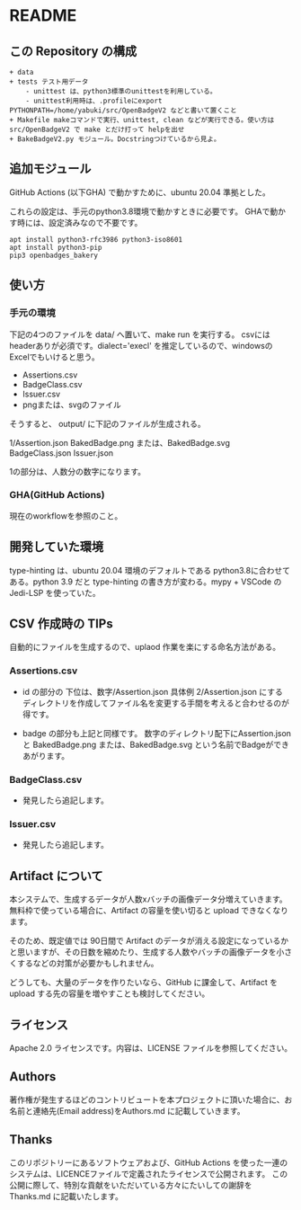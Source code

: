 # README

## この Repository の構成

```
+ data
+ tests テスト用データ
	- unittest は、python3標準のunittestを利用している。
	- unittest利用時は、.profileにexport PYTHONPATH=/home/yabuki/src/OpenBadgeV2 などと書いて置くこと
+ Makefile makeコマンドで実行、unittest, clean などが実行できる。使い方は src/OpenBadgeV2 で make とだけ打って helpを出せ
+ BakeBadgeV2.py モジュール。Docstringつけているから見よ。
```

## 追加モジュール

GitHub Actions (以下GHA) で動かすために、ubuntu 20.04 準拠とした。

これらの設定は、手元のpython3.8環境で動かすときに必要です。
GHAで動かす時には、設定済みなので不要です。

```
apt install python3-rfc3986 python3-iso8601
apt install python3-pip
pip3 openbadges_bakery
```

## 使い方

### 手元の環境

下記の4つのファイルを data/ へ置いて、make run を実行する。
csvにはheaderありが必須です。dialect='execl' を推定しているので、windowsのExcelでもいけると思う。

- Assertions.csv
- BadgeClass.csv
- Issuer.csv
- pngまたは、svgのファイル

そうすると、 output/ に下記のファイルが生成される。

1/Assertion.json
  BakedBadge.png または、BakedBadge.svg
BadgeClass.json
Issuer.json

1の部分は、人数分の数字になります。

### GHA(GitHub Actions)

現在のworkflowを参照のこと。

## 開発していた環境

type-hinting は、ubuntu 20.04 環境のデフォルトである python3.8に合わせてある。python 3.9 だと type-hinting の書き方が変わる。mypy + VSCode の Jedi-LSP を使っていた。

## CSV 作成時の TIPs

自動的にファイルを生成するので、uplaod 作業を楽にする命名方法がある。

### Assertions.csv

- id の部分の 下位は、数字/Assertion.json 具体例 2/Assertion.json にする
ディレクトリを作成してファイル名を変更する手間を考えると合わせるのが得です。

- badge の部分も上記と同様です。
数字のディレクトリ配下にAssertion.json と BakedBadge.png または、BakedBadge.svg という名前でBadgeができあがります。

### BadgeClass.csv

- 発見したら追記します。

### Issuer.csv

- 発見したら追記します。

## Artifact について

本システムで、生成するデータが人数xバッチの画像データ分増えていきます。
無料枠で使っている場合に、Artifact の容量を使い切ると upload できなくなります。

そのため、既定値では 90日間で Artifact のデータが消える設定になっているかと思いますが、その日数を縮めたり、生成する人数やバッチの画像データを小さくするなどの対策が必要かもしれません。

どうしても、大量のデータを作りたいなら、GitHub に課金して、Artifact をupload する先の容量を増やすことも検討してください。

## ライセンス

Apache 2.0 ライセンスです。内容は、LICENSE ファイルを参照してください。

## Authors

著作権が発生するほどのコントリビュートを本プロジェクトに頂いた場合に、お名前と連絡先(Email address)をAuthors.md に記載していきます。

## Thanks

このリポジトリーにあるソフトウェアおよび、GitHub Actions を使った一連のシステムは、LICENCEファイルで定義されたライセンスで公開されます。
この公開に際して、特別な貢献をいただいている方々にたいしての謝辞を Thanks.md に記載いたします。
